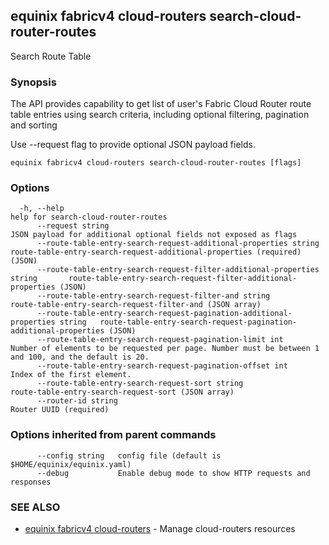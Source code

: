 ## equinix fabricv4 cloud-routers search-cloud-router-routes

Search Route Table

### Synopsis

The API provides capability to get list of user's Fabric Cloud Router route table entries using search criteria, including optional filtering, pagination and sorting

Use --request flag to provide optional JSON payload fields.

```
equinix fabricv4 cloud-routers search-cloud-router-routes [flags]
```

### Options

```
  -h, --help                                                                       help for search-cloud-router-routes
      --request string                                                             JSON payload for additional optional fields not exposed as flags
      --route-table-entry-search-request-additional-properties string              route-table-entry-search-request-additional-properties (required) (JSON)
      --route-table-entry-search-request-filter-additional-properties string       route-table-entry-search-request-filter-additional-properties (JSON)
      --route-table-entry-search-request-filter-and string                         route-table-entry-search-request-filter-and (JSON array)
      --route-table-entry-search-request-pagination-additional-properties string   route-table-entry-search-request-pagination-additional-properties (JSON)
      --route-table-entry-search-request-pagination-limit int                      Number of elements to be requested per page. Number must be between 1 and 100, and the default is 20.
      --route-table-entry-search-request-pagination-offset int                     Index of the first element.
      --route-table-entry-search-request-sort string                               route-table-entry-search-request-sort (JSON array)
      --router-id string                                                           Router UUID (required)
```

### Options inherited from parent commands

```
      --config string   config file (default is $HOME/equinix/equinix.yaml)
      --debug           Enable debug mode to show HTTP requests and responses
```

### SEE ALSO

* [equinix fabricv4 cloud-routers](equinix_fabricv4_cloud-routers.md)	 - Manage cloud-routers resources

